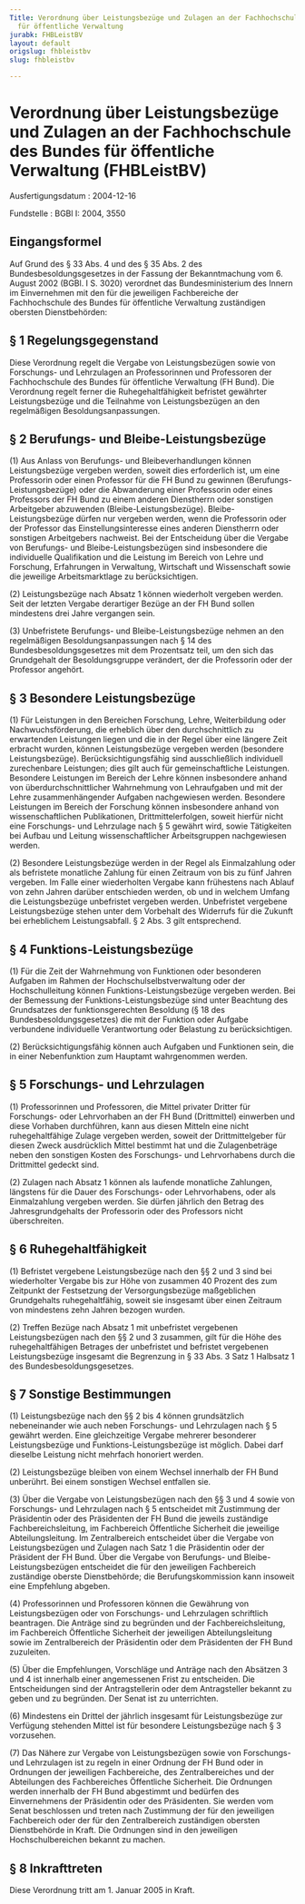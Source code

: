 ```yaml
---
Title: Verordnung über Leistungsbezüge und Zulagen an der Fachhochschule des Bundes
  für öffentliche Verwaltung
jurabk: FHBLeistBV
layout: default
origslug: fhbleistbv
slug: fhbleistbv

---
```


# Verordnung über Leistungsbezüge und Zulagen an der Fachhochschule des Bundes für öffentliche Verwaltung (FHBLeistBV)

Ausfertigungsdatum
:   2004-12-16

Fundstelle
:   BGBl I: 2004, 3550

## Eingangsformel

Auf Grund des § 33 Abs. 4 und des § 35 Abs. 2 des
Bundesbesoldungsgesetzes in der Fassung der Bekanntmachung vom 6.
August 2002 (BGBl. I S. 3020) verordnet das Bundesministerium des
Innern im Einvernehmen mit den für die jeweiligen Fachbereiche der
Fachhochschule des Bundes für öffentliche Verwaltung zuständigen
obersten Dienstbehörden:

## § 1 Regelungsgegenstand

Diese Verordnung regelt die Vergabe von Leistungsbezügen sowie von
Forschungs- und Lehrzulagen an Professorinnen und Professoren der
Fachhochschule des Bundes für öffentliche Verwaltung (FH Bund). Die
Verordnung regelt ferner die Ruhegehaltfähigkeit befristet gewährter
Leistungsbezüge und die Teilnahme von Leistungsbezügen an den
regelmäßigen Besoldungsanpassungen.

## § 2 Berufungs- und Bleibe-Leistungsbezüge

(1) Aus Anlass von Berufungs- und Bleibeverhandlungen können
Leistungsbezüge vergeben werden, soweit dies erforderlich ist, um eine
Professorin oder einen Professor für die FH Bund zu gewinnen
(Berufungs-Leistungsbezüge) oder die Abwanderung einer Professorin
oder eines Professors der FH Bund zu einem anderen Dienstherrn oder
sonstigen Arbeitgeber abzuwenden (Bleibe-Leistungsbezüge). Bleibe-
Leistungsbezüge dürfen nur vergeben werden, wenn die Professorin oder
der Professor das Einstellungsinteresse eines anderen Dienstherrn oder
sonstigen Arbeitgebers nachweist. Bei der Entscheidung über die
Vergabe von Berufungs- und Bleibe-Leistungsbezügen sind insbesondere
die individuelle Qualifikation und die Leistung im Bereich von Lehre
und Forschung, Erfahrungen in Verwaltung, Wirtschaft und Wissenschaft
sowie die jeweilige Arbeitsmarktlage zu berücksichtigen.

(2) Leistungsbezüge nach Absatz 1 können wiederholt vergeben werden.
Seit der letzten Vergabe derartiger Bezüge an der FH Bund sollen
mindestens drei Jahre vergangen sein.

(3) Unbefristete Berufungs- und Bleibe-Leistungsbezüge nehmen an den
regelmäßigen Besoldungsanpassungen nach § 14 des
Bundesbesoldungsgesetzes mit dem Prozentsatz teil, um den sich das
Grundgehalt der Besoldungsgruppe verändert, der die Professorin oder
der Professor angehört.

## § 3 Besondere Leistungsbezüge

(1) Für Leistungen in den Bereichen Forschung, Lehre, Weiterbildung
oder Nachwuchsförderung, die erheblich über den durchschnittlich zu
erwartenden Leistungen liegen und die in der Regel über eine längere
Zeit erbracht wurden, können Leistungsbezüge vergeben werden
(besondere Leistungsbezüge). Berücksichtigungsfähig sind
ausschließlich individuell zurechenbare Leistungen; dies gilt auch für
gemeinschaftliche Leistungen. Besondere Leistungen im Bereich der
Lehre können insbesondere anhand von überdurchschnittlicher
Wahrnehmung von Lehraufgaben und mit der Lehre zusammenhängender
Aufgaben nachgewiesen werden. Besondere Leistungen im Bereich der
Forschung können insbesondere anhand von wissenschaftlichen
Publikationen, Drittmittelerfolgen, soweit hierfür nicht eine
Forschungs- und Lehrzulage nach § 5 gewährt wird, sowie Tätigkeiten
bei Aufbau und Leitung wissenschaftlicher Arbeitsgruppen nachgewiesen
werden.

(2) Besondere Leistungsbezüge werden in der Regel als Einmalzahlung
oder als befristete monatliche Zahlung für einen Zeitraum von bis zu
fünf Jahren vergeben. Im Falle einer wiederholten Vergabe kann
frühestens nach Ablauf von zehn Jahren darüber entschieden werden, ob
und in welchem Umfang die Leistungsbezüge unbefristet vergeben werden.
Unbefristet vergebene Leistungsbezüge stehen unter dem Vorbehalt des
Widerrufs für die Zukunft bei erheblichem Leistungsabfall. § 2 Abs. 3
gilt entsprechend.

## § 4 Funktions-Leistungsbezüge

(1) Für die Zeit der Wahrnehmung von Funktionen oder besonderen
Aufgaben im Rahmen der Hochschulselbstverwaltung oder der
Hochschulleitung können Funktions-Leistungsbezüge vergeben werden. Bei
der Bemessung der Funktions-Leistungsbezüge sind unter Beachtung des
Grundsatzes der funktionsgerechten Besoldung (§ 18 des
Bundesbesoldungsgesetzes) die mit der Funktion oder Aufgabe verbundene
individuelle Verantwortung oder Belastung zu berücksichtigen.

(2) Berücksichtigungsfähig können auch Aufgaben und Funktionen sein,
die in einer Nebenfunktion zum Hauptamt wahrgenommen werden.

## § 5 Forschungs- und Lehrzulagen

(1) Professorinnen und Professoren, die Mittel privater Dritter für
Forschungs- oder Lehrvorhaben an der FH Bund (Drittmittel) einwerben
und diese Vorhaben durchführen, kann aus diesen Mitteln eine nicht
ruhegehaltfähige Zulage vergeben werden, soweit der Drittmittelgeber
für diesen Zweck ausdrücklich Mittel bestimmt hat und die
Zulagenbeträge neben den sonstigen Kosten des Forschungs- und
Lehrvorhabens durch die Drittmittel gedeckt sind.

(2) Zulagen nach Absatz 1 können als laufende monatliche Zahlungen,
längstens für die Dauer des Forschungs- oder Lehrvorhabens, oder als
Einmalzahlung vergeben werden. Sie dürfen jährlich den Betrag des
Jahresgrundgehalts der Professorin oder des Professors nicht
überschreiten.

## § 6 Ruhegehaltfähigkeit

(1) Befristet vergebene Leistungsbezüge nach den §§ 2 und 3 sind bei
wiederholter Vergabe bis zur Höhe von zusammen 40 Prozent des zum
Zeitpunkt der Festsetzung der Versorgungsbezüge maßgeblichen
Grundgehalts ruhegehaltfähig, soweit sie insgesamt über einen Zeitraum
von mindestens zehn Jahren bezogen wurden.

(2) Treffen Bezüge nach Absatz 1 mit unbefristet vergebenen
Leistungsbezügen nach den §§ 2 und 3 zusammen, gilt für die Höhe des
ruhegehaltfähigen Betrages der unbefristet und befristet vergebenen
Leistungsbezüge insgesamt die Begrenzung in § 33 Abs. 3 Satz 1
Halbsatz 1 des Bundesbesoldungsgesetzes.

## § 7 Sonstige Bestimmungen

(1) Leistungsbezüge nach den §§ 2 bis 4 können grundsätzlich
nebeneinander wie auch neben Forschungs- und Lehrzulagen nach § 5
gewährt werden. Eine gleichzeitige Vergabe mehrerer besonderer
Leistungsbezüge und Funktions-Leistungsbezüge ist möglich. Dabei darf
dieselbe Leistung nicht mehrfach honoriert werden.

(2) Leistungsbezüge bleiben von einem Wechsel innerhalb der FH Bund
unberührt. Bei einem sonstigen Wechsel entfallen sie.

(3) Über die Vergabe von Leistungsbezügen nach den §§ 3 und 4 sowie
von Forschungs- und Lehrzulagen nach § 5 entscheidet mit Zustimmung
der Präsidentin oder des Präsidenten der FH Bund die jeweils
zuständige Fachbereichsleitung, im Fachbereich Öffentliche Sicherheit
die jeweilige Abteilungsleitung. Im Zentralbereich entscheidet über
die Vergabe von Leistungsbezügen und Zulagen nach Satz 1 die
Präsidentin oder der Präsident der FH Bund. Über die Vergabe von
Berufungs- und Bleibe-Leistungsbezügen entscheidet die für den
jeweiligen Fachbereich zuständige oberste Dienstbehörde; die
Berufungskommission kann insoweit eine Empfehlung abgeben.

(4) Professorinnen und Professoren können die Gewährung von
Leistungsbezügen oder von Forschungs- und Lehrzulagen schriftlich
beantragen. Die Anträge sind zu begründen und der Fachbereichsleitung,
im Fachbereich Öffentliche Sicherheit der jeweiligen Abteilungsleitung
sowie im Zentralbereich der Präsidentin oder dem Präsidenten der FH
Bund zuzuleiten.

(5) Über die Empfehlungen, Vorschläge und Anträge nach den Absätzen 3
und 4 ist innerhalb einer angemessenen Frist zu entscheiden. Die
Entscheidungen sind der Antragstellerin oder dem Antragsteller bekannt
zu geben und zu begründen. Der Senat ist zu unterrichten.

(6) Mindestens ein Drittel der jährlich insgesamt für Leistungsbezüge
zur Verfügung stehenden Mittel ist für besondere Leistungsbezüge nach
§ 3 vorzusehen.

(7) Das Nähere zur Vergabe von Leistungsbezügen sowie von Forschungs-
und Lehrzulagen ist zu regeln in einer Ordnung der FH Bund oder in
Ordnungen der jeweiligen Fachbereiche, des Zentralbereiches und der
Abteilungen des Fachbereiches Öffentliche Sicherheit. Die Ordnungen
werden innerhalb der FH Bund abgestimmt und bedürfen des Einvernehmens
der Präsidentin oder des Präsidenten. Sie werden vom Senat beschlossen
und treten nach Zustimmung der für den jeweiligen Fachbereich oder der
für den Zentralbereich zuständigen obersten Dienstbehörde in Kraft.
Die Ordnungen sind in den jeweiligen Hochschulbereichen bekannt zu
machen.

## § 8 Inkrafttreten

Diese Verordnung tritt am 1. Januar 2005 in Kraft.

